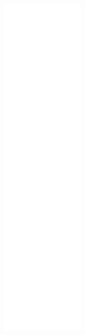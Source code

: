 <!---
[<img align="left top" width="48%" alt="🦑" src="/artifacts.svg">](#)

[<img align="right top" width="48%" alt="🦑" src="/progress.svg">](#)
--->

<div style=" justify-content: space-between; width: 100%;">
  <img src="/artifacts.svg" alt="Artifacts" style="width:48%; display: block;">
  <img src="/progress.svg" alt="Progress" style="width:48%; display: block;">
</div>




<!---
Richard5678/Richard5678 is a ✨ special ✨ repository because its `README.md` (this file) appears on your GitHub profile.
You can click the Preview link to take a look at your changes.
--->
